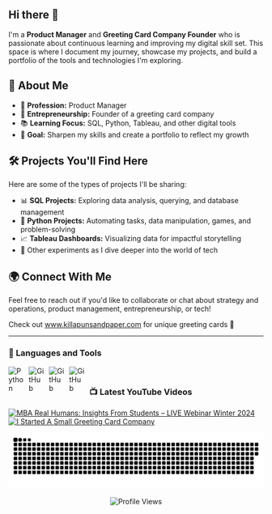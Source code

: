 ## Hi there 👋

I'm a **Product Manager** and **Greeting Card Company Founder** who is passionate about continuous learning and improving my digital skill set. This space is where I document my journey, showcase my projects, and build a portfolio of the tools and technologies I'm exploring.  

## 🌟 About Me  
- 🎯 **Profession:** Product Manager  
- 💌 **Entrepreneurship:** Founder of a greeting card company  
- 📚 **Learning Focus:** SQL, Python, Tableau, and other digital tools  
- 🚀 **Goal:** Sharpen my skills and create a portfolio to reflect my growth  

## 🛠️ Projects You'll Find Here  
Here are some of the types of projects I'll be sharing:  
- 📊 **SQL Projects:** Exploring data analysis, querying, and database management  
- 🐍 **Python Projects:** Automating tasks, data manipulation, games, and problem-solving  
- 📈 **Tableau Dashboards:** Visualizing data for impactful storytelling  
- 🌟 Other experiments as I dive deeper into the world of tech  

## 🌍 Connect With Me  
Feel free to reach out if you'd like to collaborate or chat about strategy and operations, product management, entrepreneurship, or tech!  

Check out www.killapunsandpaper.com for unique greeting cards 💌

---
### 🧰 Languages and Tools
<img align="left" alt="Python" width="30px" style="padding-right:10px;" src="https://cdn.jsdelivr.net/gh/devicons/devicon/icons/python/python-plain.svg" />          
<img align="left" alt="GitHub" width="30px" style="padding-right:10px;" src="https://cdn.jsdelivr.net/gh/devicons/devicon/icons/github/github-original.svg" />   
<img align="left" alt="GitHub" width="30px" style="padding-right:10px;" src="https://cdn.jsdelivr.net/gh/devicons/devicon@latest/icons/sqlite/sqlite-original.svg" />
<img align="left" alt="GitHub" width="30px" style="padding-right:10px;" src="https://cdn.jsdelivr.net/gh/devicons/devicon@latest/icons/jira/jira-original-wordmark.svg" />
</div></div><br>

### 📺 Latest YouTube Videos

<!-- BEGIN YOUTUBE-CARDS -->
[![MBA Real Humans: Insights From Students – LIVE Webinar Winter 2024](https://ytcards.demolab.com/?id=P3vxgXFPYBw&title=Video+Title&lang=en&timestamp=1749850211&background_color=%230d1117&title_color=%23ffffff&stats_color=%23dedede&max_title_lines=1&width=250&border_radius=5&duration=0 "Video Title")](https://www.youtube.com/watch?v=P3vxgXFPYBw)
[![I Started A Small Greeting Card Company](https://ytcards.demolab.com/?id=H3qb7PsYbto&title=Video+Title&lang=en&timestamp=1749850211&background_color=%230d1117&title_color=%23ffffff&stats_color=%23dedede&max_title_lines=1&width=250&border_radius=5&duration=0 "Video Title")](https://www.youtube.com/watch?v=H3qb7PsYbto)
<!-- END YOUTUBE-CARDS -->


<!--Snake -->
<div align="center">
          
![snake gif](https://github.com/kilandrabass/kilandrabass/blob/output/github-snake-dark.svg)    
          
</div>

<!--ProfileViews -->
<div align="center">
          
![Profile Views](https://komarev.com/ghpvc/?username=kilandrabass&color=brightgreen)

</div>
